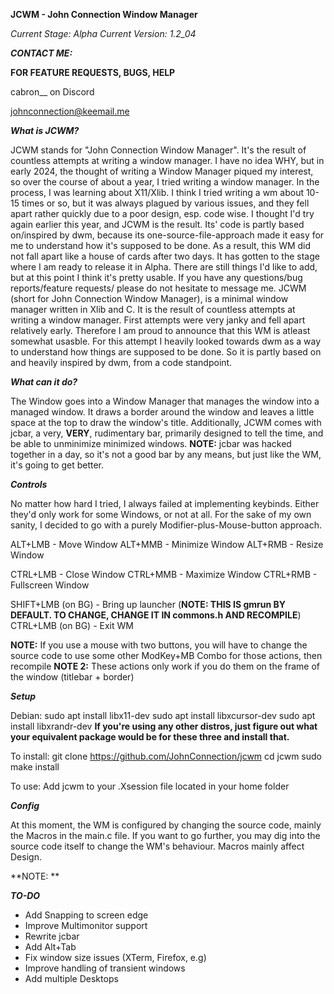 **JCWM - John Connection Window Manager**

_Current Stage: Alpha_
_Current Version: 1.2_04_

**_CONTACT ME:_**

**FOR FEATURE REQUESTS, BUGS, HELP**

cabron__ on Discord

johnconnection@keemail.me

**_What is JCWM?_**

JCWM stands for "John Connection Window Manager". It's the result of countless attempts at 
writing a window manager. I have no idea WHY, but in early 2024, the thought of writing a Window Manager
piqued my interest, so over the course of about a year, I tried writing a window manager. In the process,
I was learning about X11/Xlib. I think I tried writing a wm about 10-15 times or so, but it was
always plagued by various issues, and they fell apart rather quickly due to a poor design, esp. code wise.
I thought I'd try again earlier this year, and JCWM is the result. Its' code is partly based on/inspired by dwm, because its
one-source-file-approach made it easy for me to understand how it's supposed to be done. As a result, this WM did not fall apart like
a house of cards after two days. It has gotten to the stage where I am ready to release it in Alpha. 
There are still things I'd like to add, but at this point I think it's pretty usable. If you have any 
questions/bug reports/feature requests/
please do not hesitate to message me.
JCWM (short for John Connection Window Manager), is a minimal window manager written in Xlib and C. It is the result of countless attempts at
writing a window manager. First attempts were very janky and fell apart relatively early. Therefore I am proud to announce that this WM is atleast somewhat
usasble. For this attempt I heavily looked towards dwm as a way to understand how things are supposed to be done. So it is partly based on and heavily inspired
by dwm, from a code standpoint. 

**_What can it do?_**

The Window goes into a Window Manager that manages the window into a managed window. It draws a border around the window and leaves a little space at the top to 
draw the window's title. Additionally, JCWM comes with jcbar, a very, **VERY**, rudimentary bar, primarily designed to tell the time, and be able to unminimize minimized
windows. **NOTE:** jcbar was hacked together in a day, so it's not a good bar by any means, but just like the WM, it's going to get better.


**_Controls_**

No matter how hard I tried, I always failed at implementing keybinds. Either they'd only work for some Windows, or not at all. For the sake
of my own sanity, I decided to go with a purely Modifier-plus-Mouse-button approach.

ALT+LMB - Move Window
ALT+MMB - Minimize Window
ALT+RMB - Resize Window

CTRL+LMB - Close Window
CTRL+MMB - Maximize Window
CTRL+RMB - Fullscreen Window

SHIFT+LMB (on BG) - Bring up launcher (**NOTE: THIS IS gmrun BY DEFAULT. TO CHANGE, CHANGE IT IN commons.h AND RECOMPILE**)
CTRL+LMB (on BG) - Exit WM

**NOTE:** If you use a mouse with two buttons, you will have to change the source code to use some other ModKey+MB Combo for those actions, then recompile
**NOTE 2:** These actions only work if you do them on the frame of the window (titlebar + border)

**_Setup_**

Debian:
  sudo apt install libx11-dev
  sudo apt install libxcursor-dev
  sudo apt install libxrandr-dev
**If you're using any other distros, just figure out what your equivalent package would be for these three and install that.**

To install:
  git clone https://github.com/JohnConnection/jcwm
  cd jcwm
  sudo make install

To use: 
  Add jcwm to your .Xsession file located in your home folder

**_Config_**

At this moment, the WM is configured by changing the source code, mainly the Macros in the main.c file. If you want to go further, you may dig into the source code
itself to change the WM's behaviour. Macros mainly affect Design.

**NOTE: **

**_TO-DO_**

+ Add Snapping to screen edge
+ Improve Multimonitor support
+ Rewrite jcbar
+ Add Alt+Tab
+ Fix window size issues (XTerm, Firefox, e.g)
+ Improve handling of transient windows
+ Add multiple Desktops



